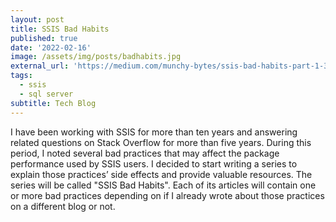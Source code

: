 ```yaml
---
layout: post
title: SSIS Bad Habits
published: true
date: '2022-02-16'
image: /assets/img/posts/badhabits.jpg
external_url: 'https://medium.com/munchy-bytes/ssis-bad-habits-part-1-384b67aec3ca/'
tags:
  - ssis
  - sql server
subtitle: Tech Blog
---
```

I have been working with SSIS for more than ten years and answering related questions on Stack Overflow for more than five years. During this period, I noted several bad practices that may affect the package performance used by SSIS users. I decided to start writing a series to explain those practices’ side effects and provide valuable resources. The series will be called "SSIS Bad Habits". Each of its articles will contain one or more bad practices depending on if I already wrote about those practices on a different blog or not.
